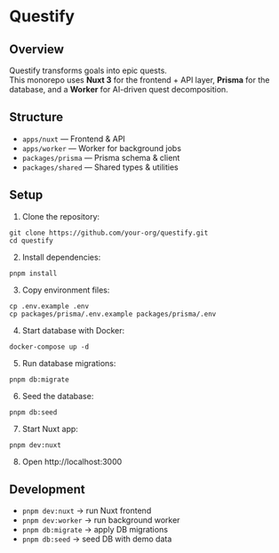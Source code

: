 # Questify

## Overview
Questify transforms goals into epic quests.  
This monorepo uses **Nuxt 3** for the frontend + API layer, **Prisma** for the database, and a **Worker** for AI-driven quest decomposition.

## Structure
- `apps/nuxt` — Frontend & API
- `apps/worker` — Worker for background jobs
- `packages/prisma` — Prisma schema & client
- `packages/shared` — Shared types & utilities

## Setup

1. Clone the repository:
```
git clone https://github.com/your-org/questify.git
cd questify
```

2. Install dependencies:

```
pnpm install
```

3. Copy environment files:

```
cp .env.example .env
cp packages/prisma/.env.example packages/prisma/.env
```

4. Start database with Docker:

```
docker-compose up -d
```

5. Run database migrations:

```
pnpm db:migrate
```

6. Seed the database:

```
pnpm db:seed
```

7. Start Nuxt app:

```
pnpm dev:nuxt
```

8. Open http://localhost:3000

## Development

- `pnpm dev:nuxt` → run Nuxt frontend
- `pnpm dev:worker` → run background worker
- `pnpm db:migrate` → apply DB migrations
- `pnpm db:seed` → seed DB with demo data
